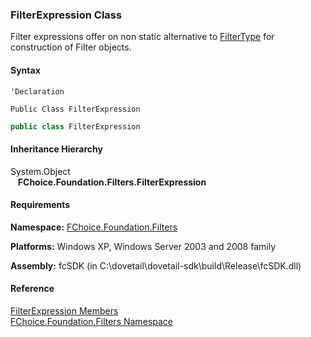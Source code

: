 ﻿### FilterExpression Class

Filter expressions offer on non static alternative to [FilterType](fcSDK~FChoice.Foundation.Filters.FilterType.md) for construction of Filter objects.

#### Syntax

```vbnet
'Declaration

Public Class FilterExpression 
```

```csharp
public class FilterExpression
```

#### Inheritance Hierarchy

System.Object  
   **FChoice.Foundation.Filters.FilterExpression**  

#### Requirements

**Namespace:** [FChoice.Foundation.Filters](fcSDK~FChoice.Foundation.Filters_namespace.md)

**Platforms:** Windows XP, Windows Server 2003 and 2008 family

**Assembly:** fcSDK (in C:\\dovetail\\dovetail-sdk\\build\\Release\\fcSDK.dll)

#### Reference

[FilterExpression Members](fcSDK~FChoice.Foundation.Filters.FilterExpression_members.md)  
[FChoice.Foundation.Filters Namespace](fcSDK~FChoice.Foundation.Filters_namespace.md)